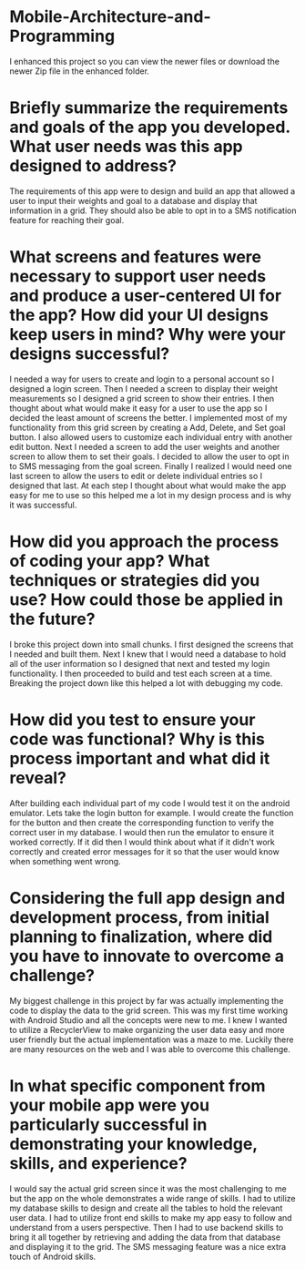 # Mobile-Architecture-and-Programming
I enhanced this project so you can view the newer files or download the newer Zip file in the enhanced folder.
# Briefly summarize the requirements and goals of the app you developed. What user needs was this app designed to address?
The requirements of this app were to design and build an app that allowed a user to input their weights and goal to a database and display that information in a grid. They should also be able to opt in to a SMS notification feature for reaching their goal.

# What screens and features were necessary to support user needs and produce a user-centered UI for the app? How did your UI designs keep users in mind? Why were your designs successful?
I needed a way for users to create and login to a personal account so I designed a login screen. Then I needed a screen to display their weight measurements so I designed a grid screen to show their entries. I then thought about what would make it easy for a user to use the app so I decided the least amount of screens the better. I implemented most of my functionality from this grid screen by creating a Add, Delete, and Set goal button. I also allowed users to customize each individual entry with another edit button. Next I needed a screen to add the user weights and another screen to allow them to set their goals. I decided to allow the user to opt in to SMS messaging from the goal screen. Finally I realized I would need one last screen to allow the users to edit or delete individual entries so I designed that last. At each step I thought about what would make the app easy for me to use so this helped me a lot in my design process and is why it was successful.

# How did you approach the process of coding your app? What techniques or strategies did you use? How could those be applied in the future?
I broke this project down into small chunks. I first designed the screens that I needed and built them. Next I knew that I would need a database to hold all of the user information so I designed that next and tested my login functionality. I then proceeded to build and test each screen at a time. Breaking the project down like this helped a lot with debugging my code.

# How did you test to ensure your code was functional? Why is this process important and what did it reveal?
After building each individual part of my code I would test it on the android emulator. Lets take the login button for example. I would create the function for the button and then create the corresponding function to verify the correct user in my database. I would then run the emulator to ensure it worked correctly. If it did then I would think about what if it didn't work correctly and created error messages for it so that the user would know when something went wrong.

# Considering the full app design and development process, from initial planning to finalization, where did you have to innovate to overcome a challenge?
My biggest challenge in this project by far was actually implementing the code to display the data to the grid screen. This was my first time working with Android Studio and all the concepts were new to me. I knew I wanted to utilize a RecyclerView to make organizing the user data easy and more user friendly but the actual implementation was a maze to me. Luckily there are many resources on the web and I was able to overcome this challenge.

# In what specific component from your mobile app were you particularly successful in demonstrating your knowledge, skills, and experience?
I would say the actual grid screen since it was the most challenging to me but the app on the whole demonstrates a wide range of skills. I had to utilize my database skills to design and create all the tables to hold the relevant user data. I had to utilize front end skills to make my app easy to follow and understand from a users perspective. Then I had to use backend skills to bring it all together by retrieving and adding the data from that database and displaying it to the grid. The SMS messaging feature was a nice extra touch of Android skills.
